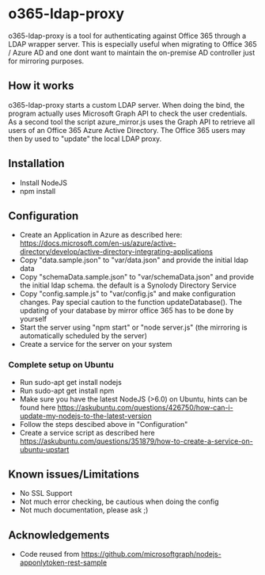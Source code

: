 # o365-ldap-proxy
o365-ldap-proxy is a tool for authenticating against Office 365 through a LDAP wrapper server. This is especially useful when migrating to Office 365 / Azure AD and one dont want to maintain the on-premise AD controller just for mirroring purposes.

## How it works
o365-ldap-proxy starts a custom LDAP server. When doing the bind, the program actually uses Microsoft Graph API to check the user credentials. 
As a second tool the script azure_mirror.js uses the Graph API to retrieve all users of an Office 365 Azure Active Directory. The Office 365 users may then by used to "update" the local LDAP proxy.

## Installation
 * Install NodeJS
 * npm install
 
## Configuration
 * Create an Application in Azure as described here: https://docs.microsoft.com/en-us/azure/active-directory/develop/active-directory-integrating-applications 
 * Copy "data.sample.json" to "var/data.json" and provide the initial ldap data
 * Copy "schemaData.sample.json" to "var/schemaData.json" and provide the initial ldap schema. the default is a Synolody Directory Service
 * Copy "config.sample.js" to "var/config.js" and make configuration changes. Pay special caution to the function updateDatabase(). The updating of your database by mirror office 365 has to be done by yourself
 * Start the server using "npm start" or "node server.js" (the mirroring is automatically scheduled by the server)
 * Create a service for the server on your system

### Complete setup on Ubuntu 
 * Run sudo-apt get install nodejs
 * Run sudo-apt get install npm
 * Make sure you have the latest NodeJS (>6.0) on Ubuntu, hints can be found here https://askubuntu.com/questions/426750/how-can-i-update-my-nodejs-to-the-latest-version
 * Follow the steps descibed above in "Configuration"
 * Create a service script as described here https://askubuntu.com/questions/351879/how-to-create-a-service-on-ubuntu-upstart

## Known issues/Limitations
 * No SSL Support
 * Not much error checking, be cautious when doing the config
 * Not much documentation, please ask ;)
 
## Acknowledgements
 * Code reused from https://github.com/microsoftgraph/nodejs-apponlytoken-rest-sample
